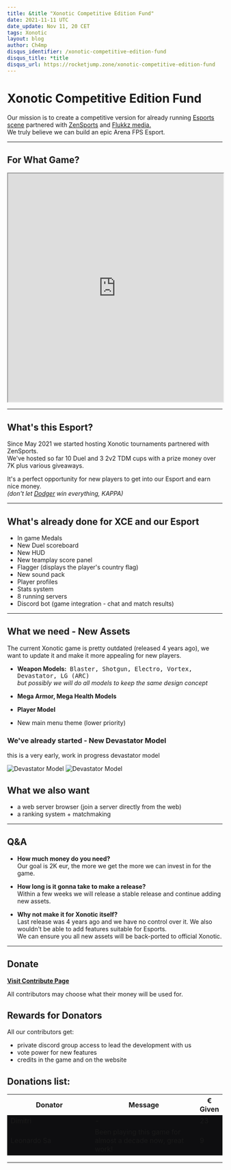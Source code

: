 ```yaml
---
title: &title "Xonotic Competitive Edition Fund"
date: 2021-11-11 UTC
date_update: Nov 11, 20 CET
tags: Xonotic
layout: blog
author: Ch4mp
disqus_identifier: /xonotic-competitive-edition-fund
disqus_title: *title
disqus_url: https://rocketjump.zone/xonotic-competitive-edition-fund
---
```


<h1 class="w3-center">Xonotic Competitive Edition Fund</h1>
<p class="w3-center">
Our mission is to create a competitive version for already running <a href="/hall-of-fame">Esports scene</a> partnered with <a href="https://zensports.com">ZenSports</a> and <a href="https://www.youtube.com/c/flukkzmedia/">Flukkz media.</a><br>
We truly believe we can build an epic Arena FPS Esport.
</p>

<hr>

<h2 class="w3-center">For What Game?</h2>

<iframe class="w3-mobile w3-margin-top w3-animate-opacity" style="height:533px;width:100%" src="https://www.youtube.com/embed/x07zlZ8yVng" allow="accelerometer; autoplay; encrypted-media; gyroscope; picture-in-picture" allowfullscreen></iframe>

<hr>

## What's this Esport?
Since May 2021 we started hosting Xonotic tournaments partnered with ZenSports.  
We've hosted so far 10 Duel and 3 2v2 TDM cups with a prize money over 7K plus various giveaways.  

It's a perfect opportunity for new players to get into our Esport and earn nice money.  
*(don't let <a href="/player/dodger">Dodger</a> win everything, KAPPA)*

<hr>

## What's already done for XCE and our Esport

+ In game Medals
+ New Duel scoreboard
+ New HUD
+ New teamplay score panel
+ Flagger (displays the player's country flag)
+ New sound pack
+ Player profiles
+ Stats system
+ 8 running servers
+ Discord bot (game integration - chat and match results)


<hr>

## What we need - New Assets
The current Xonotic game is pretty outdated (released 4 years ago), we want to update it and make it more appealing for new players.

+ **Weapon Models:**
&nbsp;<kbd>Blaster,  Shotgun, Electro, Vortex, Devastator, LG (ARC)</kbd>  
*but possibly we will do all models to keep the same design concept*

+ **Mega Armor, Mega Health Models**

+ **Player Model**

+ New main menu theme (lower priority)

### We've already started - New Devastator Model
this is a very early, work in progress devastator model

<img src="../../images/rl-1.png" alt="Devastator Model">
<img src="../../images/rl-2.png" alt="Devastator Model">



## What we also want
+ a web server browser (join a server directly from the web)
+ a ranking system + matchmaking

<hr>


## Q&A

+ **How much money do you need?**  
Our goal is 2K eur, the more we get the more we can invest in for the game.

+ **How long is it gonna take to make a release?**  
Within a few weeks we will release a stable release and continue adding new assets.

+ **Why not make it for Xonotic itself?**  
Last release was 4 years ago and we have no control over it. We also wouldn't be able to add features suitable for Esports.  
We can ensure you all new assets will be back-ported to official Xonotic.

<hr>

<div class="w3-center">
<h2 class="w3-center">Donate</h2>

<a href="/contribute" target="_blank" class="w3-btn w3-round w3-center w3-margin-top w3-hover-white w3-large mobile-margin-10 w3-red w3-mobile">
<b>
<i class="fab fa-paypal"></i>
Visit Contribute Page
</b>
</a>
<p class="w3-center">All contributors may choose what their money will be used for.</p>
</div>

## Rewards for Donators
All our contributors get:

+ private discord group access to lead the development with us
+ vote power for new features
+ credits in the game and on the website


## Donations list:


<table class="w3-table w3-bordered tourneys">
  <thead>
    <tr>
      <th>Donator</th>
      <th>Message</th>
      <th>&euro; Given </th>
    </tr>
  </thead>
  <tbody>
    <tr style="background:#0e0e10">
      <td style="width:40%">Dimitri</td>
      <td style="width:50%">-</td>
      <td style="width:10%">23</td>
    </tr>
    <tr style="background:#0e0e10">
      <td style="width:40%">Leonardo Sa</td>
      <td style="width:50%">Been playing this game for almost a decade now, great work!</td>
      <td style="width:10%">9</td>
    </tr>
  </tbody>
</table>

<hr>
